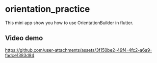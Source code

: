 # orientation_practice

This mini app show you how to use OrientationBuilder in flutter.

## Video demo

https://github.com/user-attachments/assets/3f150be2-49f4-4fc2-a6a9-fadce1383d84
